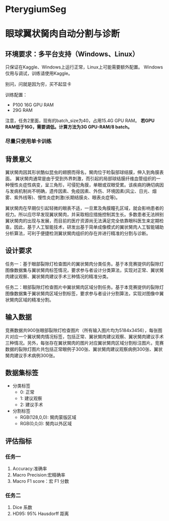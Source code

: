 # PterygiumSeg
 
# 眼球翼状胬肉自动分割与诊断

## 环境要求：多平台支持（Windows、Linux）
只保证在Kaggle、Windows上运行正常，Linux上可能需要额外配置。
Windows仅用与调试，训练请使用Kaggle。

别问，问就是因为穷，买不起显卡

训练配置：
 - P100 16G GPU RAM
 - 29G RAM

注意，任务2里面，现有的batch_size为40，占用15.4G GPU RAM。
**若GPU RAM低于16G，需要调低。计算方法为3G GPU-RAM/8 batch。**

### 尽量只使用单卡训练

## 背景意义 
翼状胬肉因其形状酷似昆虫的翅膀而得名，胬肉位于睑裂部球结膜，伸入到角膜表面。 翼状胬肉通常是由于受到外界刺激，而引起的局部球结膜纤维血管组织的一种慢性炎症性病变，呈三角形，可侵犯角膜，单眼或双眼受累。该疾病的确切病因与发病机制尚不明确，遗传因素、免疫因素、外伤、环境因素(风尘、日光、烟雾、紫外线等)、慢性炎症刺激(长期结膜炎、眼表炎症等)。 

翼状胬肉在早期仅引起轻微的眼表不适，一旦累及角膜瞳孔区域，就会影响患者的视力。所以应尽早发现翼状胬肉，并采取相应措施控制其生长。多数患者无法辨别翼状胬肉的出现与发展，而目前的医疗资源尚无法满足完全依靠眼科医生来定期检查。因此，基于人工智能技术，研发出基于简单成像模式的翼状胬肉人工智能辅助分析算法，可利于便捷检测翼状胬肉组织的存在并进行精准的分割与诊断。 

## 设计要求 
任务一：基于眼部裂隙灯检查图片的翼状胬肉分类任务。基于本竞赛提供的裂隙灯图像数据集与翼状胬肉标签情况，要求参与者设计分类算法，实现对正常、翼状胬肉建议观察、翼状胬肉建议手术三种情况的精准分类。

任务二：眼部裂隙灯检查图片中翼状胬肉区域分割任务。基于本竞赛提供的裂隙灯图像数据集于翼状胬肉区域分割标签，要求参与者设计分割算法，实现对图像中翼状胬肉区域的精准分割。 

## 输入数据 
竞赛数据共900张眼部裂隙灯检查图片（所有输入图片均为5184x3456），每张图片对应一个翼状胬肉情况标签，包括正常、翼状胬肉建议观察、翼状胬肉建议手术三种情况。另外，每张存在翼状胬肉的图片对应翼状胬肉区域分割标注图片。竞赛数据的裂隙灯图片共包括正常眼例子300张、翼状胬肉建议观察病例300张、翼状胬肉建议手术病例300张。

## 数据集标签
- 分类标签
    - 0: 正常
    - 1: 建议观察
    - 2: 建议手术
- 分割标签
    - RGB(128,0,0): 胬肉蒙版区域
    - RGB(0,0,0): 胬肉以外区域

## 评估指标
### 任务一
1) Accuracy:准确率
2) Macro Precision:宏精确率
3) Macro F1 score：宏 F1 分数

### 任务二
1) Dice 系数
2) HD95: 95% Hausdorff 距离